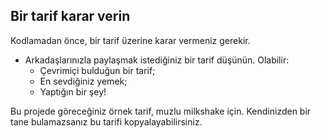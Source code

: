 ## Bir tarif karar verin

Kodlamadan önce, bir tarif üzerine karar vermeniz gerekir.

+ Arkadaşlarınızla paylaşmak istediğiniz bir tarif düşünün. Olabilir: 
    + Çevrimiçi bulduğun bir tarif;
    + En sevdiğiniz yemek;
    + Yaptığın bir şey!

Bu projede göreceğiniz örnek tarif, muzlu milkshake için. Kendinizden bir tane bulamazsanız bu tarifi kopyalayabilirsiniz.